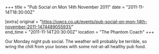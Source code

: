 +++
title = "Pub Social on Mon 14th November 2011"
date = "2011-11-14T18:30:00Z"

[extra]
original = "https://uwcs.co.uk/events/pub-social-on-mon-14th-november-2011-1474489055931/"    
end_time = "2011-11-14T20:30:00Z"
location = "The Phantom Coach"
+++

Our Monday night pub social. The weather will probably be terrible, so wring the chill from your bones with some not-at-all healthy pub food.

